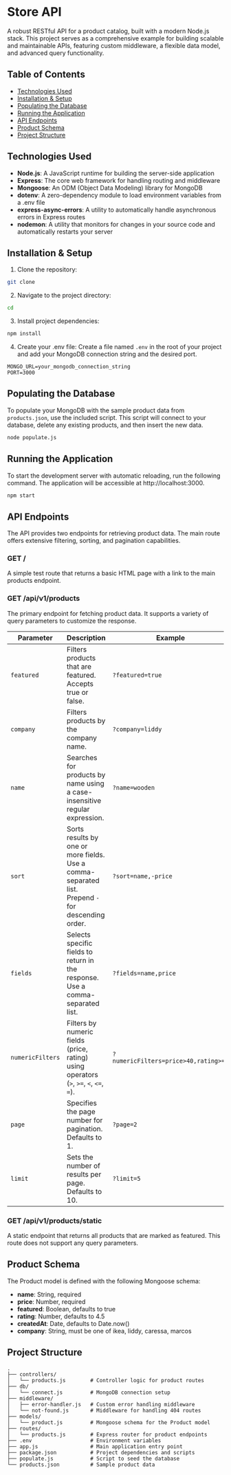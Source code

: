 # Store API

A robust RESTful API for a product catalog, built with a modern Node.js stack. This project serves as a comprehensive example for building scalable and maintainable APIs, featuring custom middleware, a flexible data model, and advanced query functionality.

## Table of Contents

- [Technologies Used](#technologies-used)
- [Installation & Setup](#installation--setup)
- [Populating the Database](#populating-the-database)
- [Running the Application](#running-the-application)
- [API Endpoints](#api-endpoints)
- [Product Schema](#product-schema)
- [Project Structure](#project-structure)

## Technologies Used

- **Node.js**: A JavaScript runtime for building the server-side application
- **Express**: The core web framework for handling routing and middleware
- **Mongoose**: An ODM (Object Data Modeling) library for MongoDB
- **dotenv**: A zero-dependency module to load environment variables from a .env file
- **express-async-errors**: A utility to automatically handle asynchronous errors in Express routes
- **nodemon**: A utility that monitors for changes in your source code and automatically restarts your server

## Installation & Setup

1. Clone the repository:
```bash
git clone 
```

2. Navigate to the project directory:
```bash
cd 
```

3. Install project dependencies:
```bash
npm install
```

4. Create your .env file:
Create a file named `.env` in the root of your project and add your MongoDB connection string and the desired port.
```env
MONGO_URL=your_mongodb_connection_string
PORT=3000
```

## Populating the Database

To populate your MongoDB with the sample product data from `products.json`, use the included script. This script will connect to your database, delete any existing products, and then insert the new data.

```bash
node populate.js
```

## Running the Application

To start the development server with automatic reloading, run the following command. The application will be accessible at http://localhost:3000.

```bash
npm start
```

## API Endpoints

The API provides two endpoints for retrieving product data. The main route offers extensive filtering, sorting, and pagination capabilities.

### GET /

A simple test route that returns a basic HTML page with a link to the main products endpoint.

### GET /api/v1/products

The primary endpoint for fetching product data. It supports a variety of query parameters to customize the response.

| Parameter | Description | Example |
|-----------|-------------|---------|
| `featured` | Filters products that are featured. Accepts true or false. | `?featured=true` |
| `company` | Filters products by the company name. | `?company=liddy` |
| `name` | Searches for products by name using a case-insensitive regular expression. | `?name=wooden` |
| `sort` | Sorts results by one or more fields. Use a comma-separated list. Prepend `-` for descending order. | `?sort=name,-price` |
| `fields` | Selects specific fields to return in the response. Use a comma-separated list. | `?fields=name,price` |
| `numericFilters` | Filters by numeric fields (price, rating) using operators (`>`, `>=`, `<`, `<=`, `=`). | `?numericFilters=price>40,rating>=4` |
| `page` | Specifies the page number for pagination. Defaults to 1. | `?page=2` |
| `limit` | Sets the number of results per page. Defaults to 10. | `?limit=5` |

### GET /api/v1/products/static

A static endpoint that returns all products that are marked as featured. This route does not support any query parameters.

## Product Schema

The Product model is defined with the following Mongoose schema:

- **name**: String, required
- **price**: Number, required
- **featured**: Boolean, defaults to true
- **rating**: Number, defaults to 4.5
- **createdAt**: Date, defaults to Date.now()
- **company**: String, must be one of ikea, liddy, caressa, marcos

## Project Structure

```
.
├── controllers/
│   └── products.js        # Controller logic for product routes
├── db/
│   └── connect.js         # MongoDB connection setup
├── middleware/
│   ├── error-handler.js   # Custom error handling middleware
│   └── not-found.js       # Middleware for handling 404 routes
├── models/
│   └── product.js         # Mongoose schema for the Product model
├── routes/
│   └── products.js        # Express router for product endpoints
├── .env                   # Environment variables
├── app.js                 # Main application entry point
├── package.json           # Project dependencies and scripts
├── populate.js            # Script to seed the database
└── products.json          # Sample product data
```

